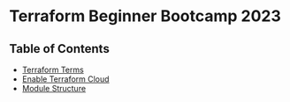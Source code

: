 # Terraform Beginner Bootcamp 2023

Table of Contents
---
- [Terraform Terms](/docs/terraform-terms-and-commands.md)
- [Enable Terraform Cloud](/docs/enabling-terraform-cloud.md)
- [Module Structure](/docs/module-structure.md)
